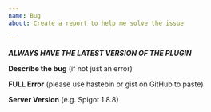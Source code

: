 ```yaml
---
name: Bug
about: Create a report to help me solve the issue

---
```


***ALWAYS HAVE THE LATEST VERSION OF THE PLUGIN***

**Describe the bug** (if not just an error)

**FULL Error** (please use hastebin or gist on GitHub to paste)

**Server Version** (e.g. Spigot 1.8.8)
